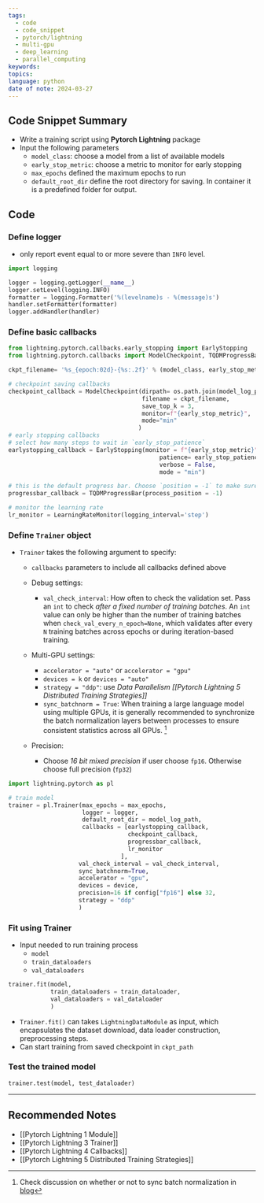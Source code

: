 ```yaml
---
tags:
  - code
  - code_snippet
  - pytorch/lightning
  - multi-gpu
  - deep_learning
  - parallel_computing
keywords: 
topics: 
language: python
date of note: 2024-03-27
---
```


## Code Snippet Summary

- Write a training script using **Pytorch Lightning** package
- Input the following parameters
	- `model_class`:  choose a model from a list of available models
	- `early_stop_metric`: choose a metric to monitor for early stopping
	- `max_epochs` defined the maximum epochs to run
	- `default_root_dir` define the root directory for saving. In container it is a predefined folder for output.
## Code

### Define logger

- only report event equal to or more severe than `INFO` level.

```python
import logging

logger = logging.getLogger(__name__)
logger.setLevel(logging.INFO)
formatter = logging.Formatter('%(levelname)s - %(message)s')
handler.setFormatter(formatter)
logger.addHandler(handler)
```

### Define basic **callbacks**

```python
from lightning.pytorch.callbacks.early_stopping import EarlyStopping
from lightning.pytorch.callbacks import ModelCheckpoint, TQDMProgressBar, LearningRateMonitor

ckpt_filename= '%s_{epoch:02d}-{%s:.2f}' % (model_class, early_stop_metric)

# checkpoint saving callbacks
checkpoint_callback = ModelCheckpoint(dirpath= os.path.join(model_log_path, 'ckpts'),
                                      filename = ckpt_filename, 
                                      save_top_k = 3, 
                                      monitor=f"{early_stop_metric}",
                                      mode="min"
                                     )
# early stopping callbacks           
# select how many steps to wait in `early_stop_patience`
earlystopping_callback = EarlyStopping(monitor = f"{early_stop_metric}", 
                                           patience= early_stop_patience, 
                                           verbose = False, 
                                           mode = "min")  

# this is the default progress bar. Choose `position = -1` to make sure the progress bar updates without restarting a new line
progressbar_callback = TQDMProgressBar(process_position = -1)

# monitor the learning rate
lr_monitor = LearningRateMonitor(logging_interval='step')
```

### Define `Trainer` object

- `Trainer` takes the following argument to specify:
	- `callbacks` parameters to include all callbacks defined above
	  
	- Debug settings:
		- `val_check_interval`: How often to check the validation set. Pass an `int` to check *after a fixed number of training batches*. An `int` value can only be higher than the number of training batches when `check_val_every_n_epoch=None`, which validates after every `N` training batches across epochs or during iteration-based training.
		  
	- Multi-GPU settings:
		- `accelerator = "auto"` or `accelerator = "gpu"`
		- `devices = k` or `devices = "auto"`
		- `strategy = "ddp"`: use *Data Parallelism [[Pytorch Lightning 5 Distributed Training Strategies]]*
		- `sync_batchnorm = True`:  When training a large language model using multiple GPUs, it is generally recommended to synchronize the batch normalization layers between processes to ensure consistent statistics across all GPUs. [^1]

	- Precision: 
		- Choose *16 bit mixed precision* if user choose `fp16`. Otherwise choose full precision (`fp32`)

```python
import lightning.pytorch as pl

# train model
trainer = pl.Trainer(max_epochs = max_epochs,
                     logger = logger,
                     default_root_dir = model_log_path,
                     callbacks = [earlystopping_callback,
                                  checkpoint_callback,
                                  progressbar_callback,
                                  lr_monitor
                                ],
                    val_check_interval = val_check_interval,
                    sync_batchnorm=True,
                    accelerator = "gpu", 
                    devices = device,
                    precision=16 if config["fp16"] else 32,
                    strategy = "ddp"
                    )
```

### Fit using Trainer 

- Input needed to run training process
	- `model`
	- `train_dataloaders`
	- `val_dataloaders`

```python
trainer.fit(model, 
			train_dataloaders = train_dataloader, 
			val_dataloaders = val_dataloader
			) 
```

- `Trainer.fit()` can takes `LightningDataModule` as input, which encapsulates the dataset download, data loader construction, preprocessing steps.
- Can start training from saved checkpoint in `ckpt_path`


### Test the trained model

```python
trainer.test(model, test_dataloader)
```


-----------
##  Recommended Notes

- [[Pytorch Lightning 1 Module]]
- [[Pytorch Lightning 3 Trainer]]
- [[Pytorch Lightning 4 Callbacks]]
- [[Pytorch Lightning 5 Distributed Training Strategies]]

[^1]: Check discussion on whether or not to sync batch normalization in [blog](https://hangzhang.org/PyTorch-Encoding/tutorials/syncbn.html)